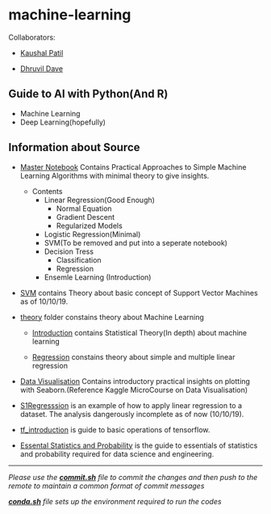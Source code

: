 # machine-learning

Collaborators:

- [Kaushal Patil](https://github.com/Kaushal1011)

- [Dhruvil Dave](https://github.com/dhruvildave)

## Guide to AI with Python(And R)

- Machine Learning
- Deep Learning(hopefully)

## Information about Source

- [Master Notebook](src/MasterNotebook.ipynb) Contains Practical Approaches to Simple Machine Learning Algorithms with minimal theory to give insights.
    - Contents
        - Linear Regression(Good Enough)
            - Normal Equation
            - Gradient Descent
            - Regularized Models
        - Logistic Regression(Minimal)
        - SVM(To be removed and put into a seperate notebook)
        - Decision Tress
            - Classification
            - Regression
        - Ensemle Learning (Introduction)

- [SVM](src/SVM.ipynb) contains Theory about basic concept of Support Vector Machines as of 10/10/19.

- [theory](src/theory) folder constains theory about Machine Learning

    - [Introduction](src/theory/00_Introduction.ipynb) contains Statistical Theory(In depth) about machine learning
    
    - [Regression](src/theory/01_Regression.ipynb) constains theory about simple and multiple linear regression

- [Data Visualisation](src/Data_Visualisation.ipynb) Contains introductory practical insights on plotting with Seaborn.(Reference Kaggle MicroCourse on Data Visualisation)

- [S1Regresssion](src/S1Regresssion.ipynb) is an example of how to apply linear regression to a dataset. The analysis dangerously incomplete as of now (10/10/19).

- [tf_introduction](src/tf_introduction.ipynb) is guide to basic operations of tensorflow.

- [Essental Statistics and Probability](src/stats_and_prob.ipynb) is the guide to essentials of statistics and probability required for data science and engineering.

---

*Please use the __[commit.sh](commit.sh)__ file to commit the changes and then push to the remote to maintain a common format of commit messages*

*__[conda.sh](conda.sh)__ file sets up the environment required to run the codes*
